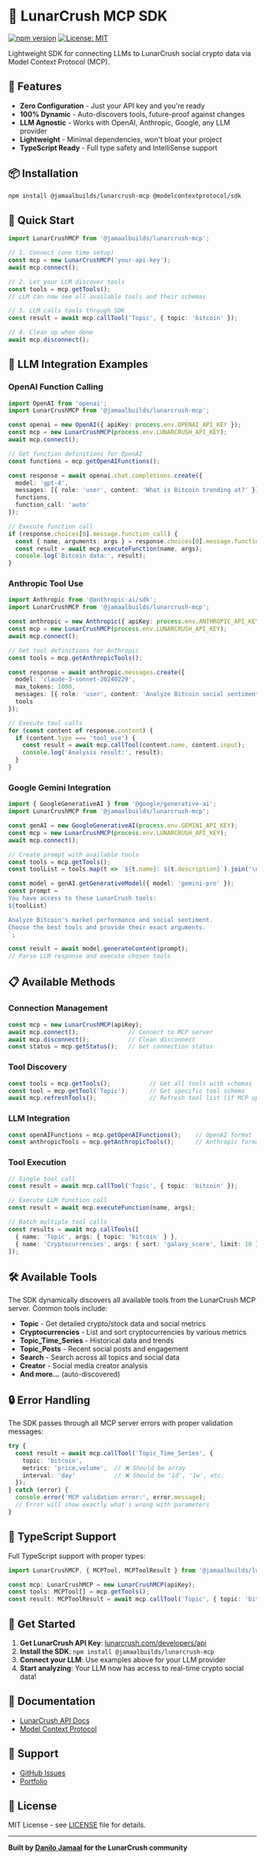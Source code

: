 # 🌙 LunarCrush MCP SDK

[![npm version](https://badge.fury.io/js/%40jamaalbuilds%2Flunarcrush-mcp.svg)](https://badge.fury.io/js/%40jamaalbuilds%2Flunarcrush-mcp)
[![License: MIT](https://img.shields.io/badge/License-MIT-yellow.svg)](https://opensource.org/licenses/MIT)

Lightweight SDK for connecting LLMs to LunarCrush social crypto data via Model Context Protocol (MCP).

## 🚀 Features

- **Zero Configuration** - Just your API key and you're ready
- **100% Dynamic** - Auto-discovers tools, future-proof against changes
- **LLM Agnostic** - Works with OpenAI, Anthropic, Google, any LLM provider
- **Lightweight** - Minimal dependencies, won't bloat your project
- **TypeScript Ready** - Full type safety and IntelliSense support

## 📦 Installation

```bash
npm install @jamaalbuilds/lunarcrush-mcp @modelcontextprotocol/sdk
```

## 🔑 Quick Start

```typescript
import LunarCrushMCP from '@jamaalbuilds/lunarcrush-mcp';

// 1. Connect (one time setup)
const mcp = new LunarCrushMCP('your-api-key');
await mcp.connect();

// 2. Let your LLM discover tools
const tools = mcp.getTools();
// LLM can now see all available tools and their schemas

// 3. LLM calls tools through SDK
const result = await mcp.callTool('Topic', { topic: 'bitcoin' });

// 4. Clean up when done
await mcp.disconnect();
```

## 🤖 LLM Integration Examples

### OpenAI Function Calling

```typescript
import OpenAI from 'openai';
import LunarCrushMCP from '@jamaalbuilds/lunarcrush-mcp';

const openai = new OpenAI({ apiKey: process.env.OPENAI_API_KEY });
const mcp = new LunarCrushMCP(process.env.LUNARCRUSH_API_KEY);
await mcp.connect();

// Get function definitions for OpenAI
const functions = mcp.getOpenAIFunctions();

const response = await openai.chat.completions.create({
  model: 'gpt-4',
  messages: [{ role: 'user', content: 'What is Bitcoin trending at?' }],
  functions,
  function_call: 'auto'
});

// Execute function call
if (response.choices[0].message.function_call) {
  const { name, arguments: args } = response.choices[0].message.function_call;
  const result = await mcp.executeFunction(name, args);
  console.log('Bitcoin data:', result);
}
```

### Anthropic Tool Use

```typescript
import Anthropic from '@anthropic-ai/sdk';
import LunarCrushMCP from '@jamaalbuilds/lunarcrush-mcp';

const anthropic = new Anthropic({ apiKey: process.env.ANTHROPIC_API_KEY });
const mcp = new LunarCrushMCP(process.env.LUNARCRUSH_API_KEY);
await mcp.connect();

// Get tool definitions for Anthropic
const tools = mcp.getAnthropicTools();

const response = await anthropic.messages.create({
  model: 'claude-3-sonnet-20240229',
  max_tokens: 1000,
  messages: [{ role: 'user', content: 'Analyze Bitcoin social sentiment' }],
  tools
});

// Execute tool calls
for (const content of response.content) {
  if (content.type === 'tool_use') {
    const result = await mcp.callTool(content.name, content.input);
    console.log('Analysis result:', result);
  }
}
```

### Google Gemini Integration

```typescript
import { GoogleGenerativeAI } from '@google/generative-ai';
import LunarCrushMCP from '@jamaalbuilds/lunarcrush-mcp';

const genAI = new GoogleGenerativeAI(process.env.GEMINI_API_KEY);
const mcp = new LunarCrushMCP(process.env.LUNARCRUSH_API_KEY);
await mcp.connect();

// Create prompt with available tools
const tools = mcp.getTools();
const toolList = tools.map(t => `${t.name}: ${t.description}`).join('\n');

const model = genAI.getGenerativeModel({ model: 'gemini-pro' });
const prompt = `
You have access to these LunarCrush tools:
${toolList}

Analyze Bitcoin's market performance and social sentiment.
Choose the best tools and provide their exact arguments.
`;

const result = await model.generateContent(prompt);
// Parse LLM response and execute chosen tools
```

## 📋 Available Methods

### Connection Management
```typescript
const mcp = new LunarCrushMCP(apiKey);
await mcp.connect();              // Connect to MCP server
await mcp.disconnect();           // Clean disconnect
const status = mcp.getStatus();   // Get connection status
```

### Tool Discovery
```typescript
const tools = mcp.getTools();           // Get all tools with schemas
const tool = mcp.getTool('Topic');      // Get specific tool schema
await mcp.refreshTools();               // Refresh tool list (if MCP updates)
```

### LLM Integration
```typescript
const openAIFunctions = mcp.getOpenAIFunctions();    // OpenAI format
const anthropicTools = mcp.getAnthropicTools();      // Anthropic format
```

### Tool Execution
```typescript
// Single tool call
const result = await mcp.callTool('Topic', { topic: 'bitcoin' });

// Execute LLM function call
const result = await mcp.executeFunction(name, args);

// Batch multiple tool calls
const results = await mcp.callTools([
  { name: 'Topic', args: { topic: 'bitcoin' } },
  { name: 'Cryptocurrencies', args: { sort: 'galaxy_score', limit: 10 } }
]);
```

## 🛠 Available Tools

The SDK dynamically discovers all available tools from the LunarCrush MCP server. Common tools include:

- **Topic** - Get detailed crypto/stock data and social metrics
- **Cryptocurrencies** - List and sort cryptocurrencies by various metrics
- **Topic_Time_Series** - Historical data and trends
- **Topic_Posts** - Recent social posts and engagement
- **Search** - Search across all topics and social data
- **Creator** - Social media creator analysis
- **And more...** (auto-discovered)

## 🔒 Error Handling

The SDK passes through all MCP server errors with proper validation messages:

```typescript
try {
  const result = await mcp.callTool('Topic_Time_Series', {
    topic: 'bitcoin',
    metrics: 'price,volume',  // ❌ Should be array
    interval: 'day'           // ❌ Should be '1d', '1w', etc.
  });
} catch (error) {
  console.error('MCP validation error:', error.message);
  // Error will show exactly what's wrong with parameters
}
```

## 📝 TypeScript Support

Full TypeScript support with proper types:

```typescript
import LunarCrushMCP, { MCPTool, MCPToolResult } from '@jamaalbuilds/lunarcrush-mcp';

const mcp: LunarCrushMCP = new LunarCrushMCP(apiKey);
const tools: MCPTool[] = mcp.getTools();
const result: MCPToolResult = await mcp.callTool('Topic', { topic: 'bitcoin' });
```

## 🚀 Get Started

1. **Get LunarCrush API Key**: [lunarcrush.com/developers/api](https://lunarcrush.com/developers/api)
2. **Install the SDK**: `npm install @jamaalbuilds/lunarcrush-mcp`
3. **Connect your LLM**: Use examples above for your LLM provider
4. **Start analyzing**: Your LLM now has access to real-time crypto social data!

## 📖 Documentation

- [LunarCrush API Docs](https://lunarcrush.com/developers/api)
- [Model Context Protocol](https://modelcontextprotocol.io)

## 💬 Support

- [GitHub Issues](https://github.com/danilobatson/lunarcrush-mcp-sdk/issues)
- [Portfolio](https://danilobatson.github.io/)

## 📄 License

MIT License - see [LICENSE](LICENSE) file for details.

---

**Built by [Danilo Jamaal](https://danilobatson.github.io/) for the LunarCrush community**

